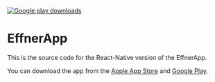 [![Google play downloads](https://img.shields.io/endpoint?color=green&logo=google-play&url=https%3A%2F%2Fplay.cuzi.workers.dev%2Fplay%3Fi%3Dde.effnerapp.effner%26l%3DDownloads%26m%3D%24installs)](https://go.effner.app/android)
# EffnerApp
This is the source code for the React-Native version of the EffnerApp.

You can download the app from the [Apple App Store](https://go.effner.app/ios) and [Google Play](https://go.effner.app/android).
